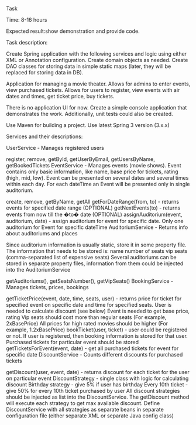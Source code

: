 Task

Time: 8-16 hours

Expected result:show demonstration and provide code.

Task description: 

Create Spring application with the following services and logic using either XML or Annotation configuration. Create domain objects as needed. Create DAO classes for storing data in simple static maps (later, they will be replaced for storing data in DB).

Application for managing a movie theater. Allows for admins to enter events, view purchased tickets. Allows for users to register, view events with air dates and times, get ticket price, buy tickets.

There is no application UI for now. Create a simple console application that demonstrates the work. Additionally, unit tests could also be created.

Use Maven for building a project. Use latest Spring 3 version (3.x.x)

Services and their descriptions:

UserService - Manages registered users

register, remove, getById, getUserByEmail, getUsersByName, getBookedTickets
EventService - Manages events (movie shows). Event contains only basic information, like name, base price for tickets, rating (high, mid, low). Event can be presented on several dates and several times within each day. For each dateTime an Event will be presented only in single auditorium.

create, remove, getByName, getAll
getForDateRange(from, to) - returns events for specified date range (OPTIONAL)
getNextEvents(to) - returns events from now till the �to� date (OPTIONAL)
assignAuditorium(event, auditorium, date) - assign auditorium for event for specific date. Only one auditorium for Event for specific dateTime
AuditoriumService - Returns info about auditoriums and places

Since auditorium information is usually static, store it in some property file. The information that needs to be stored is:
   name
   number of seats
   vip seats (comma-separated list of expensive seats)
Several auditoriums can be stored in separate property files, information from them could be injected into the AuditoriumService

getAuditoriums(), getSeatsNumber(), getVipSeats()
BookingService - Manages tickets, prices, bookings

getTicketPrice(event, date, time, seats, user) - returns price for ticket for specified event on specific date and time for specified seats.
User is needed to calculate discount (see below)
Event is needed to get base price, rating
Vip seats should cost more than regular seats (For example, 2xBasePrice)
All prices for high rated movies should be higher (For example, 1.2xBasePrice)
bookTicket(user, ticket) - user could  be registered or not. If user is registered, then booking information is stored for that user. Purchased tickets for particular event should be stored
getTicketsForEvent(event, date) - get all purchased tickets for event for specific date
DiscountService - Counts different discounts for purchased tickets

getDiscount(user, event, date) - returns discount for each ticket for the user on particular event
DiscountStrategy - single class with logic for calculating discount
   Birthday strategy - give 5% if user has birthday
   Every 10th ticket - give 50% for every 10th ticket purchased by user
All discount strategies should be injected as list into the DiscountService. The getDiscount method will execute each strategy to get max available discount.
Define DiscountService with all strategies as separate beans in separate configuration file (either separate XML or separate Java config class)